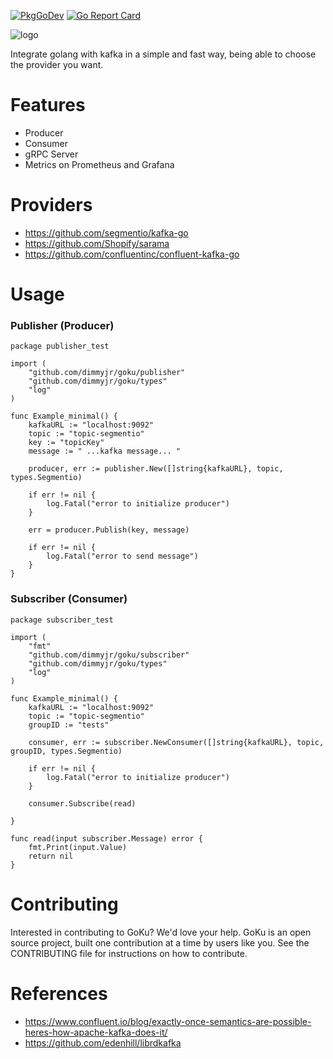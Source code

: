 [![PkgGoDev](https://pkg.go.dev/badge/github.com/dimmyjr/goku)](https://pkg.go.dev/github.com/dimmyjr/goku)
[![Go Report Card](https://goreportcard.com/badge/github.com/dimmyjr/goku)](https://goreportcard.com/report/github.com/dimmyjr/goku)

![logo](https://user-images.githubusercontent.com/3587262/93725006-1ed7c980-fb82-11ea-9bcc-cfb33cd4bbbf.jpg)

Integrate golang with kafka in a simple and fast way, being able to choose the provider you want.

# Features
- Producer
- Consumer
- gRPC Server
- Metrics on Prometheus and Grafana

# Providers
- https://github.com/segmentio/kafka-go
- https://github.com/Shopify/sarama
- https://github.com/confluentinc/confluent-kafka-go

# Usage

### Publisher (Producer)
```
package publisher_test

import (
	"github.com/dimmyjr/goku/publisher"
	"github.com/dimmyjr/goku/types"
	"log"
)

func Example_minimal() {
	kafkaURL := "localhost:9092"
	topic := "topic-segmentio"
	key := "topicKey"
	message := " ...kafka message... "

	producer, err := publisher.New([]string{kafkaURL}, topic, types.Segmentio)

	if err != nil {
		log.Fatal("error to initialize producer")
	}

	err = producer.Publish(key, message)

	if err != nil {
		log.Fatal("error to send message")
	}
}
```

### Subscriber (Consumer)
```
package subscriber_test

import (
	"fmt"
	"github.com/dimmyjr/goku/subscriber"
	"github.com/dimmyjr/goku/types"
	"log"
)

func Example_minimal() {
	kafkaURL := "localhost:9092"
	topic := "topic-segmentio"
	groupID := "tests"

	consumer, err := subscriber.NewConsumer([]string{kafkaURL}, topic, groupID, types.Segmentio)

	if err != nil {
		log.Fatal("error to initialize producer")
	}

	consumer.Subscribe(read)

}

func read(input subscriber.Message) error {
	fmt.Print(input.Value)
	return nil
}

```

# Contributing
Interested in contributing to GoKu? We'd love your help. GoKu is an open source project, built one contribution at a time by users like you. See the CONTRIBUTING file for instructions on how to contribute.

# References
- https://www.confluent.io/blog/exactly-once-semantics-are-possible-heres-how-apache-kafka-does-it/
- https://github.com/edenhill/librdkafka
